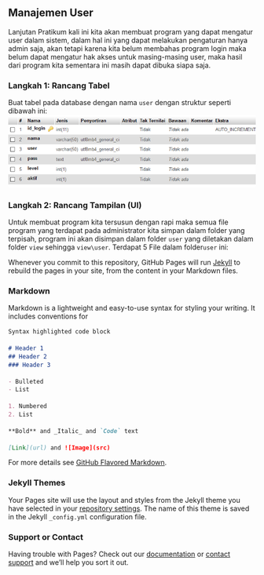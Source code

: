 ## Manajemen User

Lanjutan Pratikum kali ini kita akan membuat program yang dapat mengatur user dalam sistem, dalam hal ini yang dapat melakukan pengaturan hanya admin saja, akan tetapi karena kita belum membahas program login maka belum dapat mengatur hak akses untuk masing-masing user, maka  hasil dari program kita sementara ini masih dapat dibuka siapa saja. 

### Langkah 1: Rancang Tabel
Buat tabel pada database dengan nama `user` dengan struktur seperti dibawah ini:<br>
![Image]( tabel.PNG )

### Langkah 2: Rancang Tampilan (UI)
Untuk membuat program kita tersusun dengan rapi maka semua file program yang terdapat pada administrator kita simpan dalam folder yang terpisah, program ini akan disimpan dalam folder `user` yang diletakan dalam folder `view` sehingga `view\user`. Terdapat 5 File dalam folder`user` ini: 

Whenever you commit to this repository, GitHub Pages will run [Jekyll](https://jekyllrb.com/) to rebuild the pages in your site, from the content in your Markdown files.

### Markdown

Markdown is a lightweight and easy-to-use syntax for styling your writing. It includes conventions for

```markdown
Syntax highlighted code block

# Header 1
## Header 2
### Header 3

- Bulleted
- List

1. Numbered
2. List

**Bold** and _Italic_ and `Code` text

[Link](url) and ![Image](src)
```

For more details see [GitHub Flavored Markdown](https://guides.github.com/features/mastering-markdown/).

### Jekyll Themes

Your Pages site will use the layout and styles from the Jekyll theme you have selected in your [repository settings](https://github.com/gunturs/Silmulation-Manajemen-User/settings/pages). The name of this theme is saved in the Jekyll `_config.yml` configuration file.

### Support or Contact

Having trouble with Pages? Check out our [documentation](https://docs.github.com/categories/github-pages-basics/) or [contact support](https://support.github.com/contact) and we’ll help you sort it out.
